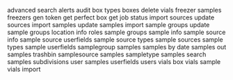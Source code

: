 advanced search
alerts
audit 
box types
boxes 
delete vials
freezer samples 
freezers 
gen token
get perfect box
get job status
import sources
update sources
import samples
update samples
import sample groups
update sample groups
location info
roles
sample groups 
sample info
sample source info
sample source userfields
sample source types
sample sources 
sample types 
sample userfields 
samplegroup samples 
samples by date
samples out
samples trashbin
samplesource samples
sampletype samples
search samples
subdivisions 
user samples
userfields 
users 
vials box
vials sample
vials import